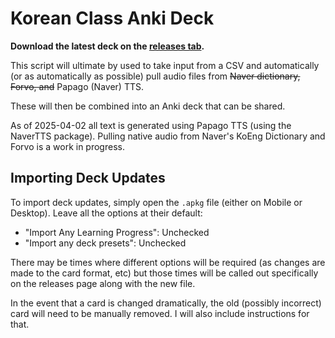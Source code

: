 # Korean Class Anki Deck

**Download the latest deck on the [releases tab](/releases).**

This script will ultimate by used to take input from a CSV and automatically
(or as automatically as possible) pull audio files from ~~Naver dictionary, Forvo, and~~ Papago
(Naver) TTS.

These will then be combined into an Anki deck that can be shared.

As of 2025-04-02 all text is generated using Papago TTS (using the NaverTTS package). Pulling native
audio from Naver's KoEng Dictionary and Forvo is a work in progress.

## Importing Deck Updates

To import deck updates, simply open the `.apkg` file (either on Mobile or Desktop). Leave all the
options at their default:

- "Import Any Learning Progress": Unchecked
- "Import any deck presets": Unchecked

There may be times where different options will be required (as changes are made to the card format,
etc) but those times will be called out specifically on the releases page along with the new file.

In the event that a card is changed dramatically, the old (possibly incorrect) card will need to be
manually removed. I will also include instructions for that.
